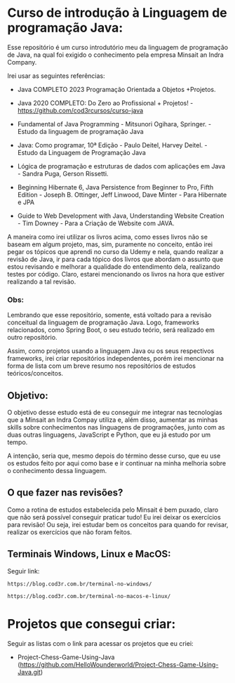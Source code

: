 # Curso de introdução à Linguagem de programação Java:
Esse repositório é um curso introdutório meu da linguagem de programação de Java, na qual foi exigido o conhecimento pela empresa Minsait an Indra Company.

Irei usar as seguintes referências:

- Java COMPLETO 2023 Programação Orientada a Objetos +Projetos.

- Java 2020 COMPLETO: Do Zero ao Profissional + Projetos! - https://github.com/cod3rcursos/curso-java

- Fundamental of Java Programming - Mitsunori Ogihara, Springer. - Estudo da linguagem de programação Java

- Java: Como programar, 10ª Edição - Paulo Deitel, Harvey Deitel. - Estudo da Linguagem de Programação Java

- Lógica de programação e estruturas de dados com aplicações em Java - Sandra Puga, Gerson Rissetti.

- Beginning Hibernate 6, Java Persistence from Beginner to Pro, Fifth Edition - Joseph B. Ottinger, Jeff Linwood, Dave Minter - Para Hibernate e JPA

- Guide to Web Development with Java, Understanding Website Creation - Tim Downey - Para a Criação de Website com JAVA.


A maneira como irei utilizar os livros acima, como esses livros não se baseam em algum projeto, mas, sim, puramente no conceito, então irei pegar os tópicos que aprendi no curso da Udemy e nela, quando realizar a revisão de Java, ir para cada tópico dos livros que abordam o assunto que estou revisando e melhorar a qualidade do entendimento dela, realizando testes por código. Claro, estarei mencionando os livros na hora que estiver realizando a tal revisão.

### Obs:
Lembrando que esse repositório, somente, está voltado para a revisão conceitual da linguagem de programação Java. Logo, frameworks relacionados, como Spring Boot, o seu estudo teório, será realizado em outro repositório.

Assim, como projetos usando a linguagem Java ou os seus respectivos frameworks, irei criar repositórios independentes, porém irei mencionar na forma de lista com um breve resumo nos repositórios de estudos teóricos/conceitos.

## Objetivo:
O objetivo desse estudo está de eu conseguir me integrar nas tecnologias que a Minsait an Indra Compay utiliza e, além disso, aumentar as minhas skills sobre conhecimentos nas linguagens de programações, junto com as duas outras linguagens, JavaScript e Python, que eu já estudo por um tempo.

A intenção, seria que, mesmo depois do término desse curso, que eu use os estudos feito por aqui como base e ir continuar na minha melhoria sobre o conhecimento dessa linguagem.

## O que fazer nas revisões?
Como a rotina de estudos estabelecida pelo Minsait é bem puxado, claro que não será possível conseguir praticar tudo! Eu irei deixar os exercícios para revisão! Ou seja, irei estudar bem os conceitos para quando for revisar, realizar os exercícios que não foram feitos.

## Terminais Windows, Linux e MacOS:
Seguir link:

    https://blog.cod3r.com.br/terminal-no-windows/

    https://blog.cod3r.com.br/terminal-no-macos-e-linux/

# Projetos que consegui criar:
Seguir as listas com o link para acessar os projetos que eu criei:

- Project-Chess-Game-Using-Java (https://github.com/HelloWounderworld/Project-Chess-Game-Using-Java.git)
